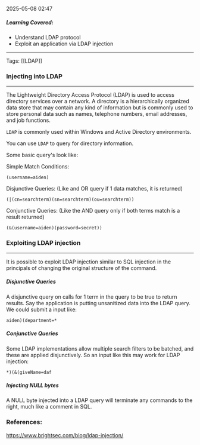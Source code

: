2025-05-08 02:47

##### Learning Covered:
 - Understand LDAP protocol
 - Exploit an application via LDAP injection
--------------------------
Tags: [[LDAP]]

### Injecting into LDAP
--------------------------------
The Lightweight Directory Access Protocol (LDAP) is used to access directory services over a network. A directory is a hierarchically organized data store that may contain any kind of information but is commonly used to store personal data such as names, telephone numbers, email addresses, and job functions.

`LDAP` is commonly used within Windows and Active Directory environments.

You can use `LDAP` to query for directory information.

Some basic query's look like:

Simple Match Conditions:
```
(username=aiden)
```

Disjunctive Queries: (Like and OR query if 1 data matches, it is returned)
```
(|(cn=searchterm)(sn=searchterm)(ou=searchterm))
```

Conjunctive Queries: (Like the AND query only if both terms match is a result returned)
```
(&(username=aiden)(password=secret))
```

### Exploiting LDAP injection
---------

It is possible to exploit LDAP injection similar to SQL injection in the principals of changing the original structure of the command.

##### Disjunctive Queries

A disjunctive query on calls for 1 term in the query to be true to return results. Say the application is putting unsanitized data into the LDAP query. We could submit a input like:

```
aiden)(department=*
```


##### Conjunctive Queries

Some LDAP implementations allow multiple search filters to be batched, and these are applied disjunctively.
So an input like this may work for LDAP injection:

```
*)(&(giveName=daf
```

##### Injecting NULL bytes

A NULL byte injected into a LDAP query will terminate any commands to the right, much like a comment in SQL.
### References:
https://www.brightsec.com/blog/ldap-injection/




